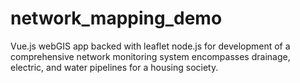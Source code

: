 # network_mapping_demo
Vue.js webGIS app backed with leaflet node.js for development of a comprehensive network monitoring system encompasses drainage, electric, and water pipelines for a housing society.
